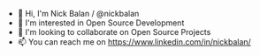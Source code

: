 - 👋 Hi, I'm Nick Balan / @nickbalan 
- 👀 I'm interested in Open Source Development 
- 💞️ I'm looking to collaborate on Open Source Projects  
- 📫 You can reach me on https://www.linkedin.com/in/nickbalan/

<!---
nickbalan/nickbalan is a ✨ special ✨ repository because its `README.md` (this file) appears on your GitHub profile.
You can click the Preview link to take a look at your changes.
--->
